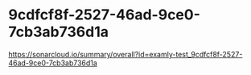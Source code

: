 # 9cdfcf8f-2527-46ad-9ce0-7cb3ab736d1a
https://sonarcloud.io/summary/overall?id=examly-test_9cdfcf8f-2527-46ad-9ce0-7cb3ab736d1a
